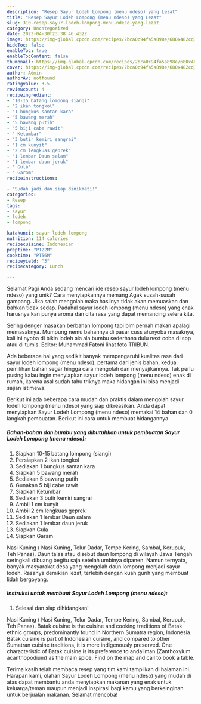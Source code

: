 ```yaml
---
description: "Resep Sayur Lodeh Lompong (menu ndeso) yang Lezat"
title: "Resep Sayur Lodeh Lompong (menu ndeso) yang Lezat"
slug: 310-resep-sayur-lodeh-lompong-menu-ndeso-yang-lezat
category: Uncategorized
date: 2023-04-30T23:38:46.432Z
image: https://img-global.cpcdn.com/recipes/2bca0c94fa5a898e/680x482cq70/sayur-lodeh-lompong-menu-ndeso-foto-resep-utama.jpg
hideToc: false
enableToc: true
enableTocContent: false
thumbnail: https://img-global.cpcdn.com/recipes/2bca0c94fa5a898e/680x482cq70/sayur-lodeh-lompong-menu-ndeso-foto-resep-utama.jpg
cover: https://img-global.cpcdn.com/recipes/2bca0c94fa5a898e/680x482cq70/sayur-lodeh-lompong-menu-ndeso-foto-resep-utama.jpg
author: Admin
authorAv: notfound
ratingvalue: 3.5
reviewcount: 4
recipeingredient:
- "10-15 batang lompong siangi"
- "2 ikan tongkol"
- "1 bungkus santan kara"
- "5 bawang merah"
- "5 bawang putih"
- "5 biji cabe rawit"
- " Ketumbar"
- "3 butir kemiri sangrai"
- "1 cm kunyit"
- "2 cm lengkuas geprek"
- "1 lembar Daun salam"
- "1 lembar daun jeruk"
- " Gula"
- " Garam"
recipeinstructions:

- "Sudah jadi dan siap dinikmati!"
categories:
- Resep
tags:
- sayur
- lodeh
- lompong

katakunci: sayur lodeh lompong 
nutrition: 114 calories
recipecuisine: Indonesian
preptime: "PT22M"
cooktime: "PT56M"
recipeyield: "3"
recipecategory: Lunch

---
```



Selamat Pagi Anda sedang mencari ide resep sayur lodeh lompong (menu ndeso) yang unik? Cara menyiapkannya memang Agak susah-susah gampang. Jika salah mengolah maka hasilnya tidak akan memuaskan dan bahkan tidak sedap. Padahal sayur lodeh lompong (menu ndeso) yang enak harusnya kan punya aroma dan cita rasa yang dapat memancing selera kita.


Sering denger masakan berbahan lompong tapi blm pernah makan apalagi memasaknya. Mumpung nemu bahannya di pasar cuss ah.nyoba masaknya, kali ini nyoba di bikin lodeh ala ala bumbu sederhana dulu next coba di sop atau di tumis. Editor: Muhammad Fatoni lihat foto TRIBUN.

Ada beberapa hal yang sedikit banyak mempengaruhi kualitas rasa dari sayur lodeh lompong (menu ndeso), pertama dari jenis bahan, kedua pemilihan bahan segar hingga cara mengolah dan menyajikannya. Tak perlu pusing kalau ingin menyiapkan sayur lodeh lompong (menu ndeso) enak di rumah, karena asal sudah tahu triknya maka hidangan ini bisa menjadi sajian istimewa.


Berikut ini ada beberapa cara mudah dan praktis dalam mengolah sayur lodeh lompong (menu ndeso) yang siap dikreasikan. Anda dapat menyiapkan Sayur Lodeh Lompong (menu ndeso) memakai 14 bahan dan 0 langkah pembuatan. Berikut ini cara untuk membuat hidangannya.

<!--inarticleads1-->

##### Bahan-bahan dan bumbu yang dibutuhkan untuk pembuatan Sayur Lodeh Lompong (menu ndeso):

1. Siapkan 10-15 batang lompong (siangi)
1. Persiapkan 2 ikan tongkol
1. Sediakan 1 bungkus santan kara
1. Siapkan 5 bawang merah
1. Sediakan 5 bawang putih
1. Gunakan 5 biji cabe rawit
1. Siapkan  Ketumbar
1. Sediakan 3 butir kemiri sangrai
1. Ambil 1 cm kunyit
1. Ambil 2 cm lengkuas geprek
1. Sediakan 1 lembar Daun salam
1. Sediakan 1 lembar daun jeruk
1. Siapkan  Gula
1. Siapkan  Garam


Nasi Kuning ( Nasi Kuning, Telur Dadar, Tempe Kering, Sambal, Kerupuk, Teh Panas). Daun talas atau disebut daun lompong di wilayah Jawa Tengah seringkali dibuang begitu saja setelah umbinya dipanen. Namun ternyata, banyak masyarakat desa yang mengolah daun lompong menjadi sayur lodeh. Rasanya demikian lezat, terlebih dengan kuah gurih yang membuat lidah bergoyang. 

<!--inarticleads2-->

##### Instruksi untuk membuat Sayur Lodeh Lompong (menu ndeso):


1. Selesai dan siap dihidangkan!

Nasi Kuning ( Nasi Kuning, Telur Dadar, Tempe Kering, Sambal, Kerupuk, Teh Panas). Batak cuisine is the cuisine and cooking traditions of Batak ethnic groups, predominantly found in Northern Sumatra region, Indonesia. Batak cuisine is part of Indonesian cuisine, and compared to other Sumatran cuisine traditions, it is more indigenously preserved. One characteristic of Batak cuisine is its preference to andaliman (Zanthoxylum acanthopodium) as the main spice. Find on the map and call to book a table. 

Terima kasih telah membaca resep yang tim kami tampilkan di halaman ini. Harapan kami, olahan Sayur Lodeh Lompong (menu ndeso) yang mudah di atas dapat membantu anda menyiapkan makanan yang enak untuk keluarga/teman maupun menjadi inspirasi bagi kamu yang berkeinginan untuk berjualan makanan. Selamat mencoba!
